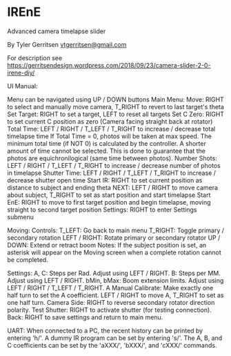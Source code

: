 # IREnE
Advanced camera timelapse slider

By Tyler Gerritsen
vtgerritsen@gmail.com

For description see https://gerritsendesign.wordpress.com/2018/09/23/camera-slider-2-0-irene-diy/

UI Manual:

Menu can be navigated using UP / DOWN buttons
Main Menu:
  Move: RIGHT to select and manually move camera, T_RIGHT to revert to last target's theta
  Set Target: RIGHT to set a target, LEFT to reset all targets
  Set C Zero: RIGHT to set current C position as zero (Camera facing straight back at rotator)
  Total Time: LEFT / RIGHT / T_LEFT / T_RIGHT to increase / decrease total timelapse time
    If Total Time = 0, photos will be taken at max speed.
    The minimum total time (if NOT 0) is calculated by the controller.  A shorter amount of time cannot be selected.
    This is done to guarantee that the photos are equichronilogical (same time between photos).
  Number Shots: LEFT / RIGHT / T_LEFT / T_RIGHT to increase / decrease number of photos in timelapse
  Shutter Time: LEFT / RIGHT / T_LEFT / T_RIGHT to increase / decrease shutter open time
  Start IR: RIGHT to set current position as distance to subject and ending theta
    NEXT: LEFT / RIGHT to move camera about subject, T_RIGHT to set as start position and start timelapse
  Start EnE: RIGHT to move to first target position and begin timelapse, moving straight to second target position
  Settings: RIGHT to enter Settings submenu

Moving:
  Controls:
    T_LEFT: Go back to main menu
    T_RIGHT: Toggle primary / secondary rotation
    LEFT / RIGHT: Rotate primary or secondary rotator
    UP / DOWN: Extend or retract boom
  Notes:
    If the subject position is set, an asterisk will appear on the Moving screen when a complete rotation cannot be completed.
    
Settings:
  A, C: Steps per Rad.  Adjust using LEFT / RIGHT.
  B: Steps per MM.  Adjust using LEFT / RIGHT.
  bMin, bMax: Boom extension limits.  Adjust using LEFT / RIGHT / T_LEFT / T_RIGHT.
  A Manual Calibrate: Make exactly one half turn to set the A coefficient.  LEFT / RIGHT to move A, T_RIGHT to set as one half turn.
  Camera Side: RIGHT to reverse secondary rotator direction polarity.
  Test Shutter: RIGHT to activate shutter (for testing connection).
  Back: RIGHT to save settings and return to main menu.
  
UART:
  When connected to a PC, the recent history can be printed by entering 'h/'.
  A dummy IR program can be set by entering 's/'.
  The A, B, and C coefficients can be set by the 'aXXX/', 'bXXX/', and 'cXXX/' commands.
